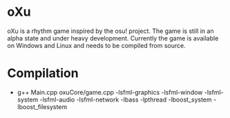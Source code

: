 # oXu
oXu is a rhythm game inspired by the osu! project.
The game is still in an alpha state and under heavy development.
Currently the game is available on Windows and Linux and needs to be compiled from source.

# Compilation
  - g++ Main.cpp oxuCore/game.cpp -lsfml-graphics -lsfml-window -lsfml-system -lsfml-audio -lsfml-network -lbass -lpthread -lboost_system -lboost_filesystem

